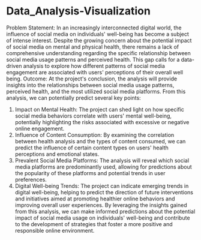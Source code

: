 # Data_Analysis-Visualization
Problem Statement: 
In an increasingly interconnected digital world, the influence of social media on individuals' 
well-being has become a subject of intense interest. Despite the growing concern about the 
potential impact of social media on mental and physical health, there remains a lack of 
comprehensive understanding regarding the specific relationship between social media usage 
patterns and perceived health. This gap calls for a data-driven analysis to explore how different 
patterns of social media engagement are associated with users' perceptions of their overall well being.
Outcome: 
At the project's conclusion, the analysis will provide insights into the relationships between 
social media usage patterns, perceived health, and the most utilized social media platforms. 
From this analysis, we can potentially predict several key points:
1. Impact on Mental Health: The project can shed light on how specific social media 
behaviors correlate with users' mental well-being, potentially highlighting the risks associated 
with excessive or negative online engagement.
2. Influence of Content Consumption: By examining the correlation between health analysis 
and the types of content consumed, we can predict the influence of certain content types on 
users' health perceptions and emotional states.
3. Prevalent Social Media Platforms: The analysis will reveal which social media platforms are 
predominantly used, allowing for predictions about the popularity of these platforms and 
potential trends in user preferences.
4. Digital Well-being Trends: The project can indicate emerging trends in digital well-being, 
helping to predict the direction of future interventions and initiatives aimed at promoting 
healthier online behaviors and improving overall user experiences.
By leveraging the insights gained from this analysis, we can make informed predictions about 
the potential impact of social media usage on individuals' well-being and contribute to the 
development of strategies that foster a more positive and responsible online environment.
